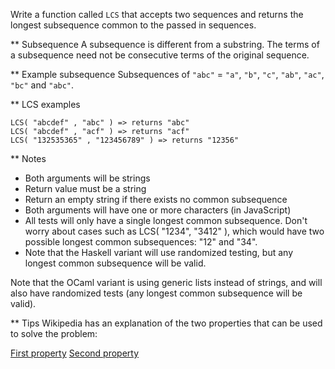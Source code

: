 Write a function called `LCS` that accepts two sequences and returns the longest subsequence common to the passed in sequences.

** Subsequence
A subsequence is different from a substring. The terms of a subsequence need not be consecutive terms of the original sequence.

** Example subsequence
Subsequences of `"abc"` = `"a"`, `"b"`, `"c"`, `"ab"`, `"ac"`, `"bc"` and `"abc"`.

** LCS examples
```
LCS( "abcdef" , "abc" ) => returns "abc"
LCS( "abcdef" , "acf" ) => returns "acf"
LCS( "132535365" , "123456789" ) => returns "12356"
```

** Notes
* Both arguments will be strings
* Return value must be a string
* Return an empty string if there exists no common subsequence
* Both arguments will have one or more characters (in JavaScript)
* All tests will only have a single longest common subsequence. Don't worry about cases such as LCS( "1234", "3412" ), which would have two possible longest common subsequences: "12" and "34".
* Note that the Haskell variant will use randomized testing, but any longest common subsequence will be valid.

Note that the OCaml variant is using generic lists instead of strings, and will also have randomized tests (any longest common subsequence will be valid).

** Tips
Wikipedia has an explanation of the two properties that can be used to solve the problem:

[First property](https://en.wikipedia.org/wiki/Longest_common_subsequence_problem#First_property)
[Second property](https://en.wikipedia.org/wiki/Longest_common_subsequence_problem#Second_property)
